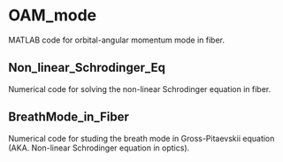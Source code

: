 # OAM_mode
MATLAB code for orbital-angular momentum mode in fiber.

## Non_linear_Schrodinger_Eq
Numerical code for solving the non-linear Schrodinger equation in fiber.


## BreathMode_in_Fiber
Numerical code for studing the breath mode in Gross-Pitaevskii equation (AKA. Non-linear Schrodinger equation in optics).
